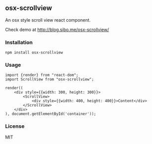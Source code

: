 ## osx-scrollview

An osx style scroll view react component.

Check demo at <http://blog.sibo.me/osx-scrollview/>

### Installation

    npm install osx-scrollview

### Usage

    import {render} from "react-dom";
    import ScrollView from "osx-scrollview";

    render((
        <div style={{width: 300, height: 300}}>
            <ScrollView>
                <div style={{width: 400, height: 400}}>Content</div>
            </ScrollView>
        </div>
    ), document.getElementById('container'));

### License

MIT
